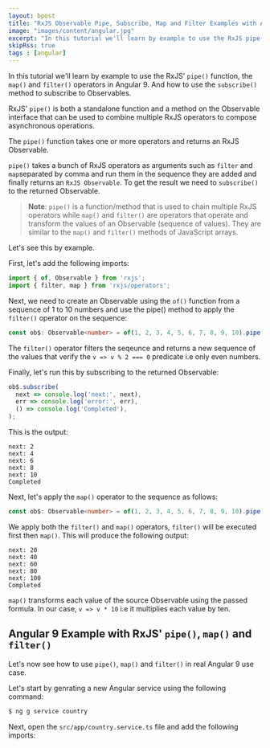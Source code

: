 ```yaml
---
layout: bpost
title: "RxJS Observable Pipe, Subscribe, Map and Filter Examples with Angular 9/8"
image: "images/content/angular.jpg"
excerpt: "In this tutorial we'll learn by example to use the RxJS pipe() function, the map() and filter() operators in Angular 9. And how to use the subscribe() method to subscribe to Observables" 
skipRss: true
tags : [angular] 
---
```



In this tutorial we'll learn by example to use the RxJS' `pipe()` function, the `map()` and `filter()` operators in Angular 9. And how to use the `subscribe()` method to subscribe to Observables.

RxJS' `pipe()` is both  a standalone function and a method on the Observable interface that can be used to combine multiple RxJS operators to compose asynchronous operations. 
 
The `pipe()` function takes one or more operators and returns an RxJS Observable.

`pipe()` takes a bunch of RxJS operators as arguments such as `filter` and `map`separated by comma and run them in the sequence they are added and finally returns an `RxJS Observable`. To get the result we need to `subscribe()` to the returned Observable. 

> **Note**: `pipe()` is a function/method that is used to chain multiple RxJS operators while `map()` and `filter()` are operators that operate and transform the values of an Observable (sequence of values). They are similar to the `map()` and `filter()` methods of JavaScript arrays.

Let's see this by example.

First, let's add the following imports: 

```ts
import { of, Observable } from 'rxjs';
import { filter, map } from 'rxjs/operators'; 
```

Next, we need to create an Observable using the `of()` function from a sequence of 1 to 10 numbers and use the pipe() method to apply the `filter()` operator on the sequence: 

```ts
const ob$: Observable<number> = of(1, 2, 3, 4, 5, 6, 7, 8, 9, 10).pipe(filter( v => v % 2 === 0));
```

The `filter()` operator filters the seqeunce and returns a new sequence of the values that verify the `v => v % 2 === 0` predicate i.e only even numbers. 

Finally, let's run this by subscribing to the returned Observable:

```ts
ob$.subscribe(
  next => console.log('next:', next),
  err => console.log('error:', err),
  () => console.log('Completed'),
);
```

This is the output:
```
next: 2
next: 4
next: 6
next: 8
next: 10
Completed
```

Next, let's apply the `map()` operator to the sequence as follows:

```ts
const ob$: Observable<number> = of(1, 2, 3, 4, 5, 6, 7, 8, 9, 10).pipe(filter( v => v % 2 === 0), map( v => v * 10));
```

We apply both the `filter()` and `map()` operators, `filter()` will be executed first then `map()`. This will produce the following output:

```
next: 20
next: 40
next: 60
next: 80
next: 100
Completed
```

`map()` transforms each value of the source Observable using the passed formula. In our case, `v => v * 10` i.e it multiplies each value by ten.  

## Angular 9 Example with RxJS' `pipe()`, `map()` and `filter()`

Let's now see how to use `pipe()`, `map()` and `filter()` in real Angular 9 use case.

Let's start by genrating a new Angular service using the following command:

```bash
$ ng g service country
```

Next, open the `src/app/country.service.ts` file and add the following imports:

```ts

```

   


 

 